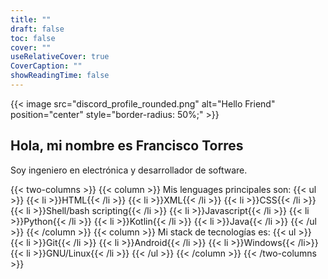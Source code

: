 ```yaml
---
title: ""
draft: false
toc: false
cover: ""
useRelativeCover: true
CoverCaption: ""
showReadingTime: false
---
```


{{< image src="discord_profile_rounded.png" alt="Hello Friend" position="center" style="border-radius: 50%;" >}}

## Hola, mi nombre es Francisco Torres

Soy ingeniero en electrónica y desarrollador de software.

{{< two-columns >}}
    {{< column >}}
        Mis lenguages principales son:
        {{< ul >}}
            {{< li >}}HTML{{< /li >}}
            {{< li >}}XML{{< /li >}}
            {{< li >}}CSS{{< /li >}}
            {{< li >}}Shell/bash scripting{{< /li >}}
            {{< li >}}Javascript{{< /li >}}
            {{< li >}}Python{{< /li >}}
            {{< li >}}Kotlin{{< /li >}}
            {{< li >}}Java{{< /li >}}
        {{< /ul >}}
    {{< /column >}}
    {{< column >}}
        Mi stack de tecnologías es:
        {{< ul >}}
            {{< li >}}Git{{< /li >}}
            {{< li >}}Android{{< /li >}}
            {{< li >}}Windows{{< /li>}}
            {{< li >}}GNU/Linux{{< /li >}}
        {{< /ul >}}
    {{< /column >}}
{{< /two-columns >}}